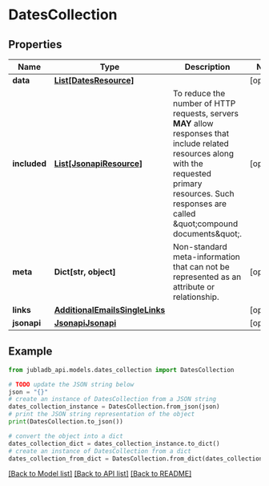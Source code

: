 # DatesCollection


## Properties

Name | Type | Description | Notes
------------ | ------------- | ------------- | -------------
**data** | [**List[DatesResource]**](DatesResource.md) |  | [optional] 
**included** | [**List[JsonapiResource]**](JsonapiResource.md) | To reduce the number of HTTP requests, servers **MAY** allow responses that include related resources along with the requested primary resources. Such responses are called \&quot;compound documents\&quot;. | [optional] 
**meta** | **Dict[str, object]** | Non-standard meta-information that can not be represented as an attribute or relationship. | [optional] 
**links** | [**AdditionalEmailsSingleLinks**](AdditionalEmailsSingleLinks.md) |  | [optional] 
**jsonapi** | [**JsonapiJsonapi**](JsonapiJsonapi.md) |  | [optional] 

## Example

```python
from jubladb_api.models.dates_collection import DatesCollection

# TODO update the JSON string below
json = "{}"
# create an instance of DatesCollection from a JSON string
dates_collection_instance = DatesCollection.from_json(json)
# print the JSON string representation of the object
print(DatesCollection.to_json())

# convert the object into a dict
dates_collection_dict = dates_collection_instance.to_dict()
# create an instance of DatesCollection from a dict
dates_collection_from_dict = DatesCollection.from_dict(dates_collection_dict)
```
[[Back to Model list]](../README.md#documentation-for-models) [[Back to API list]](../README.md#documentation-for-api-endpoints) [[Back to README]](../README.md)


